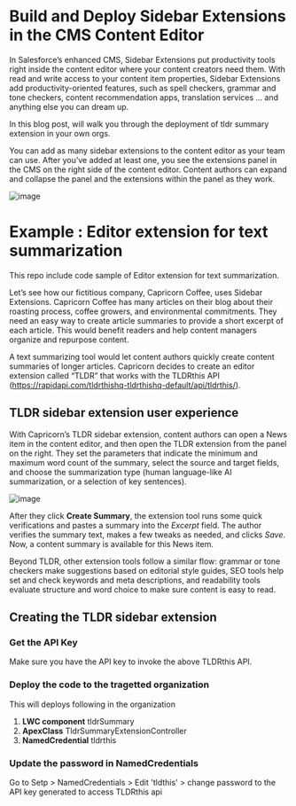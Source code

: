 # Build and Deploy Sidebar Extensions in the CMS Content Editor
In Salesforce’s enhanced CMS, Sidebar Extensions put productivity tools right inside the content editor where your content creators need them. With read and write access to your content item properties, Sidebar Extensions add productivity-oriented features, such as spell checkers, grammar and tone checkers, content recommendation apps, translation services ... and anything else you can dream up. 

In this blog post, will walk you through the deployment of tldr summary extension in your own orgs.

You can add as many sidebar extensions to the content editor as your team can use. After you’ve added at least one, you see the extensions panel in the CMS on the right side of the content editor. Content authors can expand and collapse the panel and the extensions within the panel as they work.

![image](https://user-images.githubusercontent.com/59471596/180261517-a8295a30-c4ba-4ef4-a91a-0634ff0a8001.png)

# Example : Editor extension for text summarization
This repo include code sample of Editor extension for text summarization.

Let’s see how our fictitious company, Capricorn Coffee, uses Sidebar Extensions. Capricorn Coffee has many articles on their blog about their roasting process, coffee growers, and environmental commitments. They need an easy way to create article summaries to provide a short excerpt of each article. This would benefit readers and help content managers organize and repurpose content. 

A text summarizing tool would let content authors quickly create content summaries of longer articles. Capricorn decides to create an editor extension called “TLDR” that works with the TLDRthis API (https://rapidapi.com/tldrthishq-tldrthishq-default/api/tldrthis/). 


## TLDR sidebar extension user experience
With Capricorn’s TLDR sidebar extension, content authors can open a News item in the content editor, and then open the TLDR extension from the panel on the right. They set the parameters that indicate the minimum and maximum word count of the summary, select the source and target fields, and choose the summarization type (human language-like AI summarization, or a selection of key sentences). 

![image](https://user-images.githubusercontent.com/59471596/180261499-8b20df9a-bff0-409b-90ad-b53b9e0224c1.png)

After they click **Create Summary**, the extension tool runs some quick verifications and pastes a summary into the *Excerpt* field. The author verifies the summary text, makes a few tweaks as needed, and clicks *Save*. Now, a content summary is available for this News item.

Beyond TLDR, other extension tools follow a similar flow: grammar or tone checkers make suggestions based on editorial style guides, SEO tools help set and check keywords and meta descriptions, and readability tools evaluate structure and word choice to make sure content is easy to read. 

## Creating the TLDR sidebar extension

### Get the API Key
Make sure you have the API key to invoke the above TLDRthis API.

### Deploy the code to the tragetted organization ##
This will deploys following in the organization
1. **LWC component**  tldrSummary
2. **ApexClass** TldrSummaryExtensionController
3. **NamedCredential** tldrthis

### Update the password in NamedCredentials 
Go to Setp > NamedCredentials > Edit 'tldthis' > change password to the API key generated to access TLDRthis api
